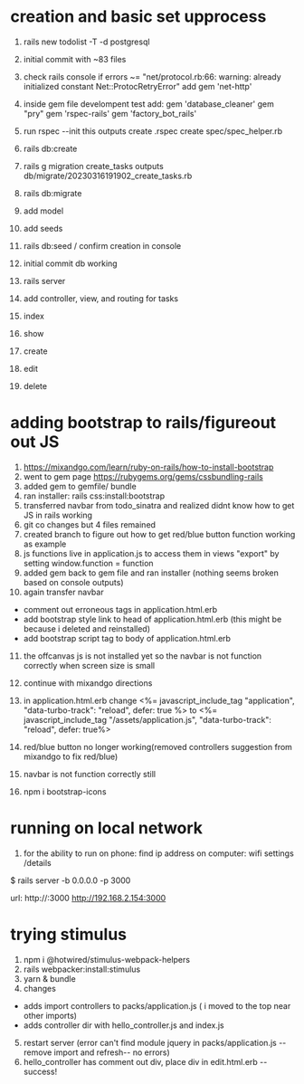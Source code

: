 # creation and basic set upprocess
1. rails new todolist -T -d postgresql
2. initial commit with ~83 files
3. check rails console
  if errors ~= "net/protocol.rb:66: warning: already initialized constant Net::ProtocRetryError"
   add gem 'net-http'

4. inside gem file develompent test add:
  gem 'database_cleaner'
  gem "pry"
  gem 'rspec-rails'
  gem 'factory_bot_rails'

5. run rspec --init
  this outputs
  create   .rspec
  create   spec/spec_helper.rb

6. rails db:create
7. rails g migration create_tasks
  outputs db/migrate/20230316191902_create_tasks.rb

8. rails db:migrate
9. add model
10. add seeds
11. rails db:seed / confirm creation in console
12. initial commit db working
13. rails server
14. add controller, view, and routing for tasks
15. index
16. show
17. create
18. edit
19. delete


# adding bootstrap to rails/figureout out JS
1. https://mixandgo.com/learn/ruby-on-rails/how-to-install-bootstrap
2. went to gem page https://rubygems.org/gems/cssbundling-rails
3. added gem to gemfile/ bundle
4. ran installer: rails css:install:bootstrap
5. transferred navbar from todo_sinatra and realized didnt know how to get JS in rails working
6. git co changes but 4 files remained
7. created branch to figure out how to get red/blue button function working as example
8. js functions live in application.js to access them in views "export" by setting window.function = function
9. added gem back to gem file and ran installer (nothing seems broken based on console outputs)
10. again transfer navbar
  - comment out erroneous tags in application.html.erb
  - add bootstrap style link to head of application.html.erb (this might be because i deleted and reinstalled)
  - add bootstrap script tag to body of application.html.erb
11. the offcanvas js is not installed yet so the navbar is not function correctly when screen size is small
12. continue with mixandgo directions
13. in application.html.erb change
  <%= javascript_include_tag "application", "data-turbo-track": "reload", defer: true %>
  to
  <%= javascript_include_tag "/assets/application.js", "data-turbo-track": "reload", defer: true%>
14. red/blue button no longer working(removed controllers suggestion from mixandgo to fix red/blue)
15. navbar is not function correctly still

16. npm i bootstrap-icons

# running on local network
1. for the ability to run on phone:
  find ip address on computer: wifi settings /details

  $ rails server -b 0.0.0.0 -p 3000

  url: http://<ip-address>:3000
  http://192.168.2.154:3000


# trying stimulus
1. npm i @hotwired/stimulus-webpack-helpers
2. rails webpacker:install:stimulus
3. yarn & bundle
4. changes
  - adds import controllers to packs/application.js ( i moved to the top near other imports)
  - adds controller dir with hello_controller.js and index.js
5. restart server (error can't find module jquery in packs/application.js -- remove import and refresh-- no errors)
6. hello_controller has comment out div, place div in edit.html.erb --success!